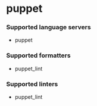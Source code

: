 # puppet

### Supported language servers

- puppet

### Supported formatters

- puppet_lint

### Supported linters

- puppet_lint
